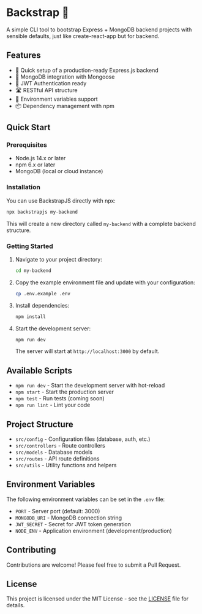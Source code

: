 # Backstrap 🚀

A simple CLI tool to bootstrap Express + MongoDB backend projects with sensible defaults, just like create-react-app but for backend.

## Features

- 🚀 Quick setup of a production-ready Express.js backend
- 🍃 MongoDB integration with Mongoose
- 🔐 JWT Authentication ready
- 🛣️ RESTful API structure
- 🔄 Environment variables support
- 📦 Dependency management with npm

## Quick Start

### Prerequisites

- Node.js 14.x or later
- npm 6.x or later
- MongoDB (local or cloud instance)

### Installation

You can use BackstrapJS directly with npx:

```bash
npx backstrapjs my-backend
```

This will create a new directory called `my-backend` with a complete backend structure.

### Getting Started

1. Navigate to your project directory:
   ```bash
   cd my-backend
   ```

2. Copy the example environment file and update with your configuration:
   ```bash
   cp .env.example .env
   ```

3. Install dependencies:
   ```bash
   npm install
   ```

4. Start the development server:
   ```bash
   npm run dev
   ```

   The server will start at `http://localhost:3000` by default.

## Available Scripts

- `npm run dev` - Start the development server with hot-reload
- `npm start` - Start the production server
- `npm test` - Run tests (coming soon)
- `npm run lint` - Lint your code

## Project Structure

- `src/config` - Configuration files (database, auth, etc.)
- `src/controllers` - Route controllers
- `src/models` - Database models
- `src/routes` - API route definitions
- `src/utils` - Utility functions and helpers

## Environment Variables

The following environment variables can be set in the `.env` file:

- `PORT` - Server port (default: 3000)
- `MONGODB_URI` - MongoDB connection string
- `JWT_SECRET` - Secret for JWT token generation
- `NODE_ENV` - Application environment (development/production)

## Contributing

Contributions are welcome! Please feel free to submit a Pull Request.

## License

This project is licensed under the MIT License - see the [LICENSE](LICENSE) file for details.
